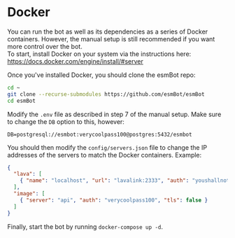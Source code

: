 # Docker
You can run the bot as well as its dependencies as a series of Docker containers. However, the manual setup is still recommended if you want more control over the bot.  
To start, install Docker on your system via the instructions here: https://docs.docker.com/engine/install/#server

Once you've installed Docker, you should clone the esmBot repo:
```sh
cd ~
git clone --recurse-submodules https://github.com/esmBot/esmBot
cd esmBot
```
Modify the `.env` file as described in step 7 of the manual setup. Make sure to change the `DB` option to this, however:
```
DB=postgresql://esmbot:verycoolpass100@postgres:5432/esmbot
```
You should then modify the `config/servers.json` file to change the IP addresses of the servers to match the Docker containers. Example:
```json
{
  "lava": [
    { "name": "localhost", "url": "lavalink:2333", "auth": "youshallnotpass", "local": true }
  ],
  "image": [
    { "server": "api", "auth": "verycoolpass100", "tls": false }
  ]
}
```
Finally, start the bot by running `docker-compose up -d`.